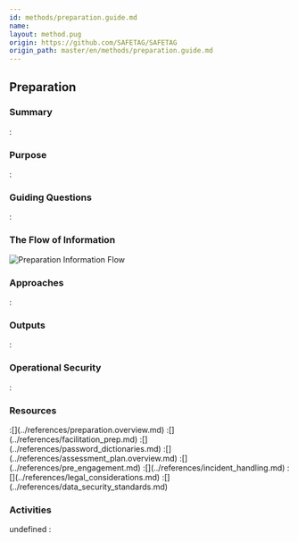 ```yaml
---
id: methods/preparation.guide.md
name: 
layout: method.pug
origin: https://github.com/SAFETAG/SAFETAG
origin_path: master/en/methods/preparation.guide.md
---
```


## Preparation

### Summary
:[](../document_matter/preparation/summary.md)
### Purpose
:[](../document_matter/preparation/purpose.md)
### Guiding Questions
:[](../document_matter/preparation/guiding_questions.md)
### The Flow of Information
![Preparation Information Flow](images/info_flows/preparation.svg)

### Approaches
:[](../document_matter/preparation/approaches.md)
### Outputs
:[](../document_matter/preparation/output.md)
### Operational Security
:[](../document_matter/preparation/operational_security.md)
### Resources
<div class="greybox">
:[](../references/preparation.overview.md)
:[](../references/facilitation_prep.md)
:[](../references/password_dictionaries.md)
:[](../references/assessment_plan.overview.md)
:[](../references/pre_engagement.md)
:[](../references/incident_handling.md)
:[](../references/legal_considerations.md)
:[](../references/data_security_standards.md)
</div>

### Activities



undefined
:[](../references/footnotes.md)
